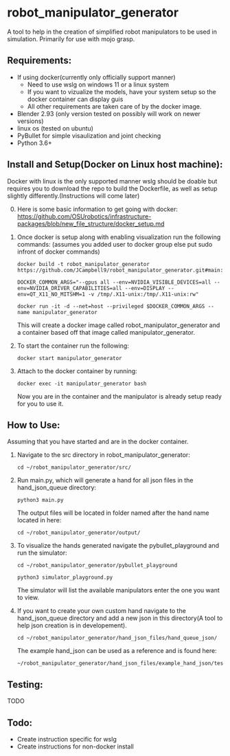 # robot_manipulator_generator
A tool to help in the creation of simplified robot manipulators to be used in simulation. Primarily for use with mojo grasp.


## Requirements:

- If using docker(currently only officially support manner)
    - Need to use wslg on windows 11 or a linux system
    - If you want to vizualize the models, have your system setup so the docker container can display guis
    - All other requirements are taken care of by the docker image.
- Blender 2.93 (only version tested on possibly will work on newer versions)
- linux os (tested on ubuntu)
- PyBullet for simple visaulization and joint checking
- Python 3.6+


## Install and Setup(Docker on Linux host machine):
Docker with linux is the only supported manner wslg should be doable but requires you to download the repo to build the Dockerfile, as well as setup slightly differently.(Instructions will come later)

0. Here is some basic information to get going with docker: https://github.com/OSUrobotics/infrastructure-packages/blob/new_file_structure/docker_setup.md

1. Once docker is setup along with enabling visualization run the following commands:
    (assumes you added user to docker group else put sudo infront of docker commands)

    ```console
    docker build -t robot_manipulator_generator https://github.com/JCampbell9/robot_manipulator_generator.git#main:docker_file
    ```
    ```console
    DOCKER_COMMON_ARGS="--gpus all --env=NVIDIA_VISIBLE_DEVICES=all --env=NVIDIA_DRIVER_CAPABILITIES=all --env=DISPLAY --env=QT_X11_NO_MITSHM=1 -v /tmp/.X11-unix:/tmp/.X11-unix:rw"
    ```
    ```console
    docker run -it -d --net=host --privileged $DOCKER_COMMON_ARGS --name manipulator_generator
    ```

    This will create a docker image called robot_manipulator_generator and a container based off that image called manipulator_generator.

2. To start the container run the following:
    ```console
    docker start manipulator_generator
    ```

3. Attach to the docker container by running:
    ```console
    docker exec -it manipulator_generator bash
    ```
    Now you are in the container and the manipulator is already setup ready for you to use it.


## How to Use:
Assuming that you have started and are in the docker container.

1. Navigate to the src directory in robot_manipulator_generator:
    ```console
    cd ~/robot_manipulator_generator/src/
    ```

2. Run main.py, which will generate a hand for all json files in the hand_json_queue directory:
    ```console
    python3 main.py
    ```
    The output files will be located in folder named after the hand name located in here:
    ```console
    cd ~/robot_manipulator_generator/output/
    ```

3. To visualize the hands generated navigate the pybullet_playground and run the simulator:
    ```console
    cd ~/robot_manipulator_generator/pybullet_playground
    ```
    ```console
    python3 simulator_playground.py
    ```
    The simulator will list the available manipulators enter the one you want to view.

4. If you want to create your own custom hand navigate to the hand_json_queue directory and add a new json in this directory(A tool to help json creation is in developement).
    ```console
    cd ~/robot_manipulator_generator/hand_json_files/hand_queue_json/
    ```
    The example hand_json can be used as a reference and is found here:
    ```console
    ~/robot_manipulator_generator/hand_json_files/example_hand_json/test_hand.json
    ```


## Testing:
TODO


## Todo:

- Create instruction specific for wslg
- Create instructions for non-docker install